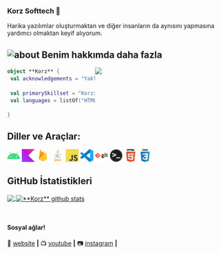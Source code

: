   ### Korz Softtech 👋

Harika yazılımlar oluşturmaktan ve diğer insanların da aynısını yapmasına yardımcı olmaktan keyif alıyorum.

## <img width="45" alt="about" src="https://raw.github.com/elizarov/elizarov/master/about.png"> Benim hakkımda daha fazla

<img align="right" width="300" src="https://i2.wp.com/allhtaccess.info/wp-content/uploads/2018/03/programming.gif?fit=1281%2C716&ssl=1" />

```kotlin
object **Korz** {
 val acknowledgements = "Yaklaşık 2 senedir yazılım alanında kendimi geliştirmeye çalışıyorum ve hala da gelişmeye devam ediyorum. Bu bana keyif veriyor!"
 
 val primarySkillset = "Korzilla Adında Bot Tasarladım, Korz Softech Adında Ekibim var, Yapay Zeka (Artificial Intelligence [AI]) Alanında da kendimi geliştirmekteyim."
 val languages = listOf("HTML", "CSS", "Python", "JavaScript") 

}
```

## **Diller ve Araçlar:**  

<code><img height="30" src="https://raw.githubusercontent.com/github/explore/80688e429a7d4ef2fca1e82350fe8e3517d3494d/topics/android/android.png"></code>
<code><img height="30" src="https://raw.githubusercontent.com/github/explore/80688e429a7d4ef2fca1e82350fe8e3517d3494d/topics/kotlin/kotlin.png"></code>
<code><img height="30" src="https://raw.githubusercontent.com/github/explore/80688e429a7d4ef2fca1e82350fe8e3517d3494d/topics/firebase/firebase.png"></code>
<code><img height="30" src="https://raw.githubusercontent.com/github/explore/80688e429a7d4ef2fca1e82350fe8e3517d3494d/topics/java/java.png"></code>
<code><img height="30" src="https://raw.githubusercontent.com/github/explore/80688e429a7d4ef2fca1e82350fe8e3517d3494d/topics/javascript/javascript.png"></code>
<code><img height="30" src="https://raw.githubusercontent.com/github/explore/80688e429a7d4ef2fca1e82350fe8e3517d3494d/topics/visual-studio-code/visual-studio-code.png"></code>
<code><img height="30" src="https://raw.githubusercontent.com/github/explore/80688e429a7d4ef2fca1e82350fe8e3517d3494d/topics/git/git.png"></code>
<code><img height="30" src="https://raw.githubusercontent.com/github/explore/80688e429a7d4ef2fca1e82350fe8e3517d3494d/topics/terminal/terminal.png"></code>
<code><img height="30" src="https://raw.githubusercontent.com/github/explore/80688e429a7d4ef2fca1e82350fe8e3517d3494d/topics/html/html.png"></code>
<code><img height="30" src="https://raw.githubusercontent.com/github/explore/80688e429a7d4ef2fca1e82350fe8e3517d3494d/topics/css/css.png"></code>


## **GitHub İstatistikleri**

<a href="https://github.com/Gurupreet">
  <img align="center" src="https://github-readme-stats.vercel.app/api/top-langs/?username=vanessaswerts&theme=dracula&hide_langs_below=1" />
</a>

<a href="https://github.com/korzx">
 <img align="center" src="https://github-readme-stats.vercel.app/api?username=korzx&show_icons=true&theme=dracula&line_height=27" alt="**Korz** github stats"/>
</a>

[website]: https://korzilladevelopment.cf/
[youtube]: https://www.youtube.com/channel/UCXW9sfBPk27fKAPac6P_8xQ/
[instagram]: https://www.instagram.com/tmrcoder/
<br>

#### Sosyal ağlar!

🏡 [website][website] **|** 
📺 [youtube][youtube] **|** 
📷 [instagram][instagram] **|** 

